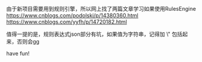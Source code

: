 由于新项目需要用到规则引擎，所以网上找了两篇文章学习如果使用RulesEngine<br>
https://www.cnblogs.com/podolski/p/14380360.html<br>
https://www.cnblogs.com/yyfh/p/14720182.html<br>

值得一提的是，规则表达式json部分有坑，如果值为字符串，记得加 \\" 包括起来，否则会gg<br>

have fun!<br>
